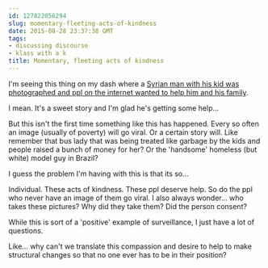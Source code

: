 ```yaml
---
id: 127822056294
slug: momentary-fleeting-acts-of-kindness
date: 2015-08-28 23:37:38 GMT
tags:
- discussing discourse
- klass with a k
title: Momentary, fleeting acts of kindness
---
```

I'm seeing this thing on my dash where a [Syrian man with his kid was photographed and ppl on the internet wanted to help him and his family][1].

I mean. It's a sweet story and I'm glad he's getting some help...

But this isn't the first time something like this has happened. Every so often an image (usually of poverty) will go viral. Or a certain story will. Like remember that bus lady that was being treated like garbage by the kids and people raised a bunch of money for her? Or the 'handsome' homeless (but white) model guy in Brazil?

I guess the problem I'm having with this is that its so...

Individual. These acts of kindness. These ppl deserve help. So do the ppl who never have an image of them go viral. I also always wonder... who takes these pictures? Why did they take them? Did the person consent? 

While this is sort of a 'positive' example of surveillance, I just have a lot of questions.

Like... why can't we translate this compassion and desire to help to make structural changes so that no one ever has to be in their position? 

[1]: http://a-spoon-is-born.tumblr.com/post/127819766538/american-radical-so-these-pictures-of-a-syrian